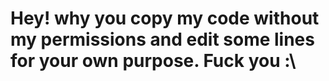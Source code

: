# Hey! why you copy my code without my permissions and edit some lines for your own purpose. Fuck you :\
